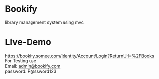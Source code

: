 # Bookify
library management system using mvc 

# Live-Demo
https://bookify.somee.com/Identity/Account/Login?ReturnUrl=%2FBooks  <br />
For Testing use <br />
Email: admin@bookify.com <br />
password: P@ssword123
